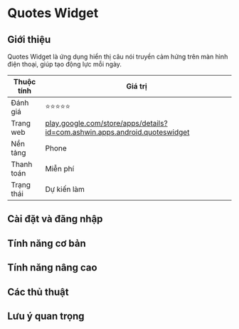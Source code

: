 # Quotes Widget

## Giới thiệu

Quotes Widget là ứng dụng hiển thị câu nói truyền cảm hứng trên màn hình điện thoại, giúp tạo động lực mỗi ngày.

| Thuộc tính         | Giá trị                                  |
|--------------------|------------------------------------------|
| Đánh giá           | ⭐⭐⭐⭐⭐                                   |
| Trang web          | [play.google.com/store/apps/details?id=com.ashwin.apps.android.quoteswidget](https://play.google.com/store/apps/details?id=com.ashwin.apps.android.quoteswidget) |
| Nền tảng           | Phone                                   |
| Thanh toán         | Miễn phí                                 |
| Trạng thái         | Dự kiến làm                              |

## Cài đặt và đăng nhập

## Tính năng cơ bản

## Tính năng nâng cao

## Các thủ thuật

## Lưu ý quan trọng
